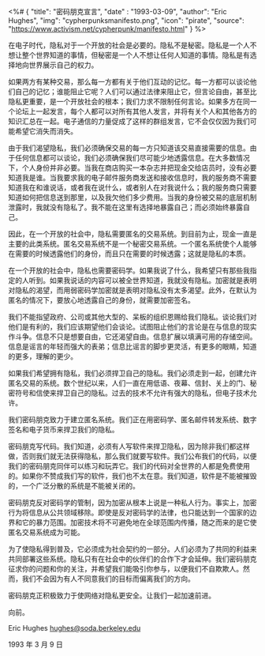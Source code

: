 <%# {
  "title": "密码朋克宣言",
  "date" : "1993-03-09",
  "author": "Eric Hughes",
  "img": "cypherpunksmanifesto.png",
  "icon": "pirate",
  "source": "https://www.activism.net/cypherpunk/manifesto.html"
} %>

在电子时代，隐私对于一个开放的社会是必要的。隐私不是秘密。隐私是一个人不想让整个世界知道的事情，但秘密是一个人不想让任何人知道的事情。隐私是有选择地向世界展示自己的权力。

如果两方有某种交易，那么每一方都有关于他们互动的记忆。每一方都可以谈论他们自己的记忆；谁能阻止它呢？人们可以通过法律来阻止它，但言论自由，甚至比隐私更重要，是一个开放社会的根本；我们力求不限制任何言论。如果多方在同一个论坛上一起发言，每个人都可以对所有其他人发言，并将有关个人和其他各方的知识汇总在一起。电子通信的力量促成了这样的群组发言，它不会仅仅因为我们可能希望它消失而消失。

由于我们渴望隐私，我们必须确保交易的每一方只知道该交易直接需要的信息。由于任何信息都可以谈论，我们必须确保我们尽可能少地透露信息。在大多数情况下，个人身份并非必要。当我在商店购买一本杂志并把现金交给店员时，没有必要知道我是谁。当我要求我的电子邮件服务商发送和接收信息时，我的服务商不需要知道我在和谁说话，或者我在说什么，或者别人在对我说什么；我的服务商只需要知道如何把信息送到那里，以及我欠他们多少费用。当我的身份被交易的底层机制泄露时，我就没有隐私了。我不能在这里有选择地暴露自己；而必须始终暴露自己。

因此，在一个开放的社会中，隐私需要匿名的交易系统。到目前为止，现金一直是主要的此类系统。匿名交易系统不是一个秘密交易系统。一个匿名系统使个人能够在需要的时候透露他们的身份，而且只在需要的时候透露；这就是隐私的本质。

在一个开放的社会中，隐私也需要密码学。如果我说了什么，我希望只有那些我指定的人听到。如果我说话的内容可以被全世界知道，我就没有隐私。加密就是表明对隐私的渴望，而用弱密码学加密就是表明对隐私没有太多渴望。此外，在默认为匿名的情况下，要放心地透露自己的身份，就需要加密签名。

我们不能指望政府、公司或其他大型的、呆板的组织恩赐给我们隐私。谈论我们对他们是有利的，我们应该期望他们会谈论。试图阻止他们的言论是在与信息的现实作斗争。信息不只是想要自由，它还渴望自由。信息扩展以填满可用的存储空间。信息是谣言的年轻而强大的表弟；信息比谣言的脚步更灵活，有更多的眼睛，知道的更多，理解的更少。

如果我们希望拥有隐私，我们必须捍卫自己的隐私。我们必须走到一起，创建允许匿名交易的系统。数个世纪以来，人们一直在用低语、夜幕、信封、关上的门、秘密符号和信使来捍卫自己的隐私。过去的技术不允许有强大的隐私，但电子技术允许。

我们密码朋克致力于建立匿名系统。我们正在用密码学、匿名邮件转发系统、数字签名和电子货币来捍卫我们的隐私。

密码朋克写代码。我们知道，必须有人写软件来捍卫隐私，因为除非我们都这样做，否则我们就无法获得隐私，那么我们就要写软件。我们公布我们的代码，以便我们的密码朋克同伴可以练习和玩弄它。我们的代码对全世界的人都是免费使用的。如果你不赞成我们写的软件，我们也不太在意。我们知道，软件是不能被摧毁的，一个广泛分散的系统是不能被关闭的。

密码朋克反对密码学的管制，因为加密从根本上说是一种私人行为。事实上，加密行为将信息从公共领域移除。即使是反对密码学的法律，也只能达到一个国家的边界和它的暴力范围。加密技术将不可避免地在全球范围内传播，随之而来的是它使匿名交易系统成为可能。

为了使隐私得到普及，它必须成为社会契约的一部分。人们必须为了共同的利益来共同部署这些系统。隐私只有在社会中的伙伴们的合作下才会延伸。我们密码朋克征求你的问题和你的关注，并希望我们能吸引你参与，以便我们不自欺欺人。然而，我们不会因为有人不同意我们的目标而偏离我们的方向。

密码朋克正积极致力于使网络对隐私更安全。让我们一起加速前进。

向前。

Eric Hughes <hughes@soda.berkeley.edu>

1993 年 3 月 9 日
